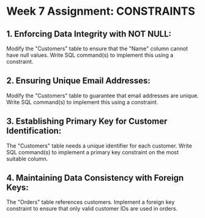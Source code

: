 # Week 7 Assignment: CONSTRAINTS

## 1. Enforcing Data Integrity with NOT NULL:
Modify the "Customers" table to ensure that the "Name" column cannot have null values. Write SQL command(s) to implement this using a constraint.

## 2. Ensuring Unique Email Addresses:
Modify the "Customers" table to guarantee that email addresses are unique. Write SQL command(s) to implement this using a constraint.

## 3. Establishing Primary Key for Customer Identification:
The "Customers" table needs a unique identifier for each customer. Write SQL command(s) to implement a primary key constraint on the most suitable column.

## 4. Maintaining Data Consistency with Foreign Keys:
The "Orders" table references customers. Implement a foreign key constraint to ensure that only valid customer IDs are used in orders.
